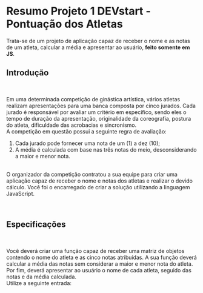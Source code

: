 # Resumo Projeto 1 DEVstart - Pontuação dos Atletas
Trata-se de um projeto de aplicação capaz de receber o nome e as notas de um atleta, calcular a média e apresentar ao usuário, <strong>feito somente em JS</strong>.

<h2>Introdução</h2>
<br>
<p>

Em uma determinada competição de ginástica artística, vários atletas realizam apresentações para uma banca composta por cinco jurados. Cada jurado é responsável por avaliar um critério em específico, sendo eles o tempo de duração da apresentação, originalidade da coreografia, postura do atleta, dificuldade das acrobacias e sincronismo.<br>
A competição em questão possui a seguinte regra de avaliação:<br>
<ol>
  <li>Cada jurado pode fornecer uma nota de um (1) a dez (10);</li>
  <li>A média é calculada com base nas três notas do meio, desconsiderando a maior e menor nota.</li>
  </ol>
  <br>
O organizador da competição contratou a sua equipe para criar uma aplicação capaz de receber o nome e notas dos atletas e realizar o devido cálculo. Você foi o encarregado de criar a solução utilizando a linguagem JavaScript.
</p><br>

<h2>Especificações</h2>
<br>
<p>
Você deverá criar uma função capaz de receber uma matriz de objetos contendo o nome do atleta e as cinco notas atribuídas. A sua função deverá calcular a média das notas sem considerar a maior e menor nota do atleta. Por fim, deverá apresentar ao usuário o nome de cada atleta, seguido das notas e da média calculada.<br>
Utilize a seguinte entrada:
</p>
<br>


